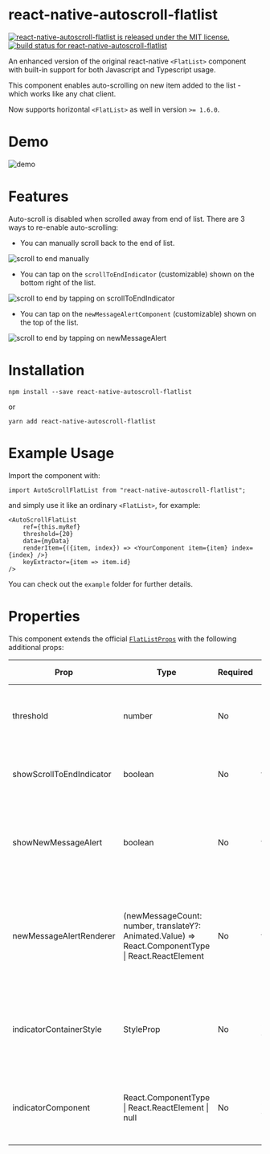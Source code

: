 # react-native-autoscroll-flatlist

[![react-native-autoscroll-flatlist is released under the MIT license.](https://img.shields.io/badge/license-MIT-blue.svg)](https://github.com/RageBill/react-native-autoscroll-flatlist/blob/master/LICENSE)
[![build status for react-native-autoscroll-flatlist](https://travis-ci.org/RageBill/react-native-autoscroll-flatlist.svg?branch=master)](https://travis-ci.org/RageBill/react-native-autoscroll-flatlist)

An enhanced version of the original react-native `<FlatList>` component with built-in support for both Javascript and Typescript usage.

This component enables auto-scrolling on new item added to the list - which works like any chat client.

Now supports horizontal `<FlatList>` as well in version `>= 1.6.0`.

# Demo

![demo](https://github.com/RageBill/react-native-autoscroll-flatlist/blob/master/demo/autoscroll.gif?raw=true)

# Features

Auto-scroll is disabled when scrolled away from end of list. There are 3 ways to re-enable auto-scrolling:

- You can manually scroll back to the end of list.

![scroll to end manually](https://github.com/RageBill/react-native-autoscroll-flatlist/blob/master/demo/selfScrollToEnd.gif?raw=true)

- You can tap on the `scrollToEndIndicator` (customizable) shown on the bottom right of the list.

![scroll to end by tapping on scrollToEndIndicator](https://github.com/RageBill/react-native-autoscroll-flatlist/blob/master/demo/scrollToEndIndicator.gif?raw=true)

- You can tap on the `newMessageAlertComponent` (customizable) shown on the top of the list.

![scroll to end by tapping on newMessageAlert](https://github.com/RageBill/react-native-autoscroll-flatlist/blob/master/demo/newMessageAlert.gif?raw=true)

# Installation

```
npm install --save react-native-autoscroll-flatlist
```

or

```
yarn add react-native-autoscroll-flatlist
```

# Example Usage

Import the component with:

```
import AutoScrollFlatList from "react-native-autoscroll-flatlist";
```

and simply use it like an ordinary `<FlatList>`, for example:

```
<AutoScrollFlatList
    ref={this.myRef}
    threshold={20}
    data={myData}
    renderItem={({item, index}) => <YourComponent item={item} index={index} />}
    keyExtractor={item => item.id}
/>
```

You can check out the `example` folder for further details.

# Properties

This component extends the official [`FlatListProps`](https://facebook.github.io/react-native/docs/flatlist) with the following additional props:

| Prop                     | Type                                                                                                         | Required | Default value | Description                                                                       |
| ------------------------ | ------------------------------------------------------------------------------------------------------------ | -------- | ------------- | --------------------------------------------------------------------------------- |
| threshold                | number                                                                                                       | No       | 0             | Distance from end of list to enable auto-scrolling.                               |
| showScrollToEndIndicator | boolean                                                                                                      | No       | true          | Whether to show an indicator to scroll to end.                                    |
| showNewMessageAlert      | boolean                                                                                                      | No       | true          | Whether to show new message alert when auto-scrolling is temporarily disabled.    |
| newMessageAlertRenderer  | (newMessageCount: number, translateY?: Animated.Value) => React.ComponentType<any> &#124; React.ReactElement | No       | true          | The component that indicates number of new messages. Best with position absolute. |
| indicatorContainerStyle  | StyleProp<ViewStyle>                                                                                         | No       | see code      | The style for container of the indicator. Best with position absolute.            |
| indicatorComponent       | React.ComponentType<any> &#124; React.ReactElement &#124; null                                               | No       | see code      | The indicator itself. There is a default provided. See code for details.          |
